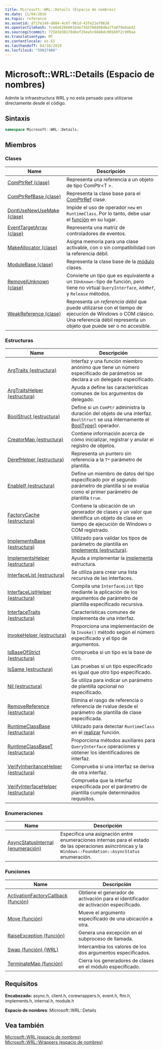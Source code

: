 ```yaml
---
title: Microsoft::WRL::Details (Espacio de nombres)
ms.date: 11/04/2016
ms.topic: reference
ms.assetid: d71fe149-d804-4c6f-961d-43fe21ef8630
ms.openlocfilehash: fce6e620600164e73d3708d98d8a7fa979e8ab42
ms.sourcegitcommit: 72583d30170d6ef29ea5c6848dc00169f2c909aa
ms.translationtype: MT
ms.contentlocale: es-ES
ms.lasthandoff: 04/18/2019
ms.locfileid: "59027488"
---
```

# <a name="microsoftwrldetails-namespace"></a>Microsoft::WRL::Details (Espacio de nombres)

Admite la infraestructura WRL y no está pensado para utilizarse directamente desde el código.

## <a name="syntax"></a>Sintaxis

```cpp
namespace Microsoft::WRL::Details;
```

## <a name="members"></a>Miembros

### <a name="classes"></a>Clases

|Name|Descripción|
|----------|-----------------|
|[ComPtrRef (clase)](comptrref-class.md)|Representa una referencia a un objeto de tipo ComPtr\<T >.|
|[ComPtrRefBase (clase)](comptrrefbase-class.md)|Representa la clase base para el [ComPtrRef](comptrref-class.md) clase.|
|[DontUseNewUseMake (clase)](dontusenewusemake-class.md)|Impide el uso de operador `new` en `RuntimeClass`. Por lo tanto, debe usar el [función](make-function.md) en su lugar.|
|[EventTargetArray (clase)](eventtargetarray-class.md)|Representa una matriz de controladores de eventos.|
|[MakeAllocator (clase)](makeallocator-class.md)|Asigna memoria para una clase activable, con o sin compatibilidad con la referencia débil.|
|[ModuleBase (clase)](modulebase-class.md)|Representa la clase base de la [módulo](module-class.md) clases.|
|[RemoveIUnknown (clase)](removeiunknown-class.md)|Convierte un tipo que es equivalente a un `IUnknown`-tipo de función, pero tiene no virtual `QueryInterface`, `AddRef`, y `Release` métodos.|
|[WeakReference (clase)](weakreference-class.md)|Representa un *referencia débil* que puede utilizarse con el tiempo de ejecución de Windows o COM clásico. Una referencia débil representa un objeto que puede ser o no accesible.|

### <a name="structures"></a>Estructuras

|Name|Descripción|
|----------|-----------------|
|[ArgTraits (estructura)](argtraits-structure.md)|Interfaz y una función miembro anónimo que tiene un número especificado de parámetros se declara a un delegado especificado.|
|[ArgTraitsHelper (estructura)](argtraitshelper-structure.md)|Ayuda a define las características comunes de los argumentos de delegado.|
|[BoolStruct (estructura)](boolstruct-structure.md)|Define si un `ComPtr` administra la duración del objeto de una interfaz. `BoolStruct` se usa internamente el [BoolType()](comptr-class.md#operator-microsoft-wrl-details-booltype) operador.|
|[CreatorMap (estructura)](creatormap-structure.md)|Contiene información acerca de cómo inicializar, registrar y anular el registro de objetos.|
|[DerefHelper (estructura)](derefhelper-structure.md)|Representa un puntero sin referencia a la `T*` parámetro de plantilla.|
|[EnableIf (estructura)](enableif-structure.md)|Define un miembro de datos del tipo especificado por el segundo parámetro de plantilla si se evalúa como el primer parámetro de plantilla `true`.|
|[FactoryCache (estructura)](factorycache-structure.md)|Contiene la ubicación de un generador de clases y un valor que identifica un objeto de clase en tiempo de ejecución de Windows o COM registrado.|
|[ImplementsBase (estructura)](implementsbase-structure.md)|Utilizado para validar los tipos de parámetro de plantilla en [Implements (estructura)](implements-structure.md).|
|[ImplementsHelper (estructura)](implementshelper-structure.md)|Ayuda a implementar la [implementa](implements-structure.md) estructura.|
|[InterfaceList (estructura)](interfacelist-structure.md)|Se utiliza para crear una lista recursiva de las interfaces.|
|[InterfaceListHelper (estructura)](interfacelisthelper-structure.md)|Compila una `InterfaceList` tipo mediante la aplicación de los argumentos de parámetro de plantilla especificado recursiva.|
|[InterfaceTraits (estructura)](interfacetraits-structure.md)|Características comunes de implementa de una interfaz.|
|[InvokeHelper (estructura)](invokehelper-structure.md)|Proporciona una implementación de la `Invoke()` método según el número especificado y el tipo de argumentos.|
|[IsBaseOfStrict (estructura)](isbaseofstrict-structure.md)|Comprueba si un tipo es la base de otro.|
|[IsSame (estructura)](issame-structure.md)|Las pruebas si un tipo especificado es igual que otro tipo especificado.|
|[Nil (estructura)](nil-structure.md)|Se utiliza para indicar un parámetro de plantilla opcional no especificado.|
|[RemoveReference (estructura)](removereference-structure.md)|Elimina el rasgo de referencia o referencia de rvalue desde el parámetro de plantilla de clase especificada.|
|[RuntimeClassBase (estructura)](runtimeclassbase-structure.md)|Utilizado para detectar `RuntimeClass` en el [realizar](make-function.md) función.|
|[RuntimeClassBaseT (estructura)](runtimeclassbaset-structure.md)|Proporciona métodos auxiliares para `QueryInterface` operaciones y obtener los identificadores de interfaz.|
|[VerifyInheritanceHelper (estructura)](verifyinheritancehelper-structure.md)|Comprueba si una interfaz se deriva de otra interfaz.|
|[VerifyInterfaceHelper (estructura)](verifyinterfacehelper-structure.md)|Comprueba que la interfaz especificada por el parámetro de plantilla cumple determinados requisitos.|

### <a name="enumerations"></a>Enumeraciones

|Name|Descripción|
|----------|-----------------|
|[AsyncStatusInternal (enumeración)](asyncstatusinternal-enumeration.md)|Especifica una asignación entre enumeraciones internas para el estado de las operaciones asincrónicas y la `Windows::Foundation::AsyncStatus` enumeración.|

### <a name="functions"></a>Funciones

|Name|Descripción|
|----------|-----------------|
|[ActivationFactoryCallback (función)](activationfactorycallback-function.md)|Obtiene el generador de activación para el identificador de activación especificado.|
|[Move (función)](move-function.md)|Mueve el argumento especificado de una ubicación a otra.|
|[RaiseException (función)](raiseexception-function.md)|Genera una excepción en el subproceso de llamada.|
|[Swap (función) (WRL)](swap-function-wrl.md)|Intercambia los valores de los dos argumentos especificados.|
|[TerminateMap (función)](terminatemap-function.md)|Cierra los generadores de clases en el módulo especificado.|

## <a name="requirements"></a>Requisitos

**Encabezado:** async.h, client.h, corewrappers.h, event.h, ftm.h, implements.h, internal.h, module.h

**Espacio de nombres**: Microsoft::WRL::Details

## <a name="see-also"></a>Vea también

[Microsoft::WRL (espacio de nombres)](microsoft-wrl-namespace.md)<br/>
[Microsoft::WRL::Wrappers (espacio de nombres)](microsoft-wrl-wrappers-namespace.md)